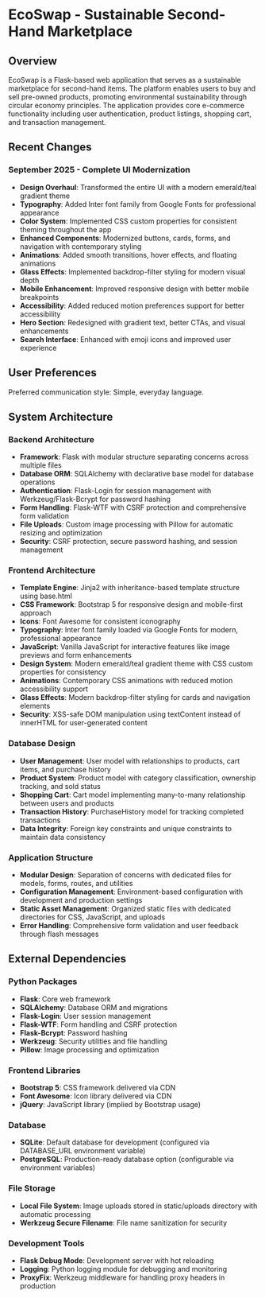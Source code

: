 # EcoSwap - Sustainable Second-Hand Marketplace

## Overview

EcoSwap is a Flask-based web application that serves as a sustainable marketplace for second-hand items. The platform enables users to buy and sell pre-owned products, promoting environmental sustainability through circular economy principles. The application provides core e-commerce functionality including user authentication, product listings, shopping cart, and transaction management.

## Recent Changes

### September 2025 - Complete UI Modernization
- **Design Overhaul**: Transformed the entire UI with a modern emerald/teal gradient theme
- **Typography**: Added Inter font family from Google Fonts for professional appearance
- **Color System**: Implemented CSS custom properties for consistent theming throughout the app
- **Enhanced Components**: Modernized buttons, cards, forms, and navigation with contemporary styling
- **Animations**: Added smooth transitions, hover effects, and floating animations
- **Glass Effects**: Implemented backdrop-filter styling for modern visual depth
- **Mobile Enhancement**: Improved responsive design with better mobile breakpoints
- **Accessibility**: Added reduced motion preferences support for better accessibility
- **Hero Section**: Redesigned with gradient text, better CTAs, and visual enhancements
- **Search Interface**: Enhanced with emoji icons and improved user experience

## User Preferences

Preferred communication style: Simple, everyday language.

## System Architecture

### Backend Architecture
- **Framework**: Flask with modular structure separating concerns across multiple files
- **Database ORM**: SQLAlchemy with declarative base model for database operations
- **Authentication**: Flask-Login for session management with Werkzeug/Flask-Bcrypt for password hashing
- **Form Handling**: Flask-WTF with CSRF protection and comprehensive form validation
- **File Uploads**: Custom image processing with Pillow for automatic resizing and optimization
- **Security**: CSRF protection, secure password hashing, and session management

### Frontend Architecture
- **Template Engine**: Jinja2 with inheritance-based template structure using base.html
- **CSS Framework**: Bootstrap 5 for responsive design and mobile-first approach
- **Icons**: Font Awesome for consistent iconography
- **Typography**: Inter font family loaded via Google Fonts for modern, professional appearance
- **JavaScript**: Vanilla JavaScript for interactive features like image previews and form enhancements
- **Design System**: Modern emerald/teal gradient theme with CSS custom properties for consistency
- **Animations**: Contemporary CSS animations with reduced motion accessibility support
- **Glass Effects**: Modern backdrop-filter styling for cards and navigation elements
- **Security**: XSS-safe DOM manipulation using textContent instead of innerHTML for user-generated content

### Database Design
- **User Management**: User model with relationships to products, cart items, and purchase history
- **Product System**: Product model with category classification, ownership tracking, and sold status
- **Shopping Cart**: Cart model implementing many-to-many relationship between users and products
- **Transaction History**: PurchaseHistory model for tracking completed transactions
- **Data Integrity**: Foreign key constraints and unique constraints to maintain data consistency

### Application Structure
- **Modular Design**: Separation of concerns with dedicated files for models, forms, routes, and utilities
- **Configuration Management**: Environment-based configuration with development and production settings
- **Static Asset Management**: Organized static files with dedicated directories for CSS, JavaScript, and uploads
- **Error Handling**: Comprehensive form validation and user feedback through flash messages

## External Dependencies

### Python Packages
- **Flask**: Core web framework
- **SQLAlchemy**: Database ORM and migrations
- **Flask-Login**: User session management
- **Flask-WTF**: Form handling and CSRF protection
- **Flask-Bcrypt**: Password hashing
- **Werkzeug**: Security utilities and file handling
- **Pillow**: Image processing and optimization

### Frontend Libraries
- **Bootstrap 5**: CSS framework delivered via CDN
- **Font Awesome**: Icon library delivered via CDN
- **jQuery**: JavaScript library (implied by Bootstrap usage)

### Database
- **SQLite**: Default database for development (configured via DATABASE_URL environment variable)
- **PostgreSQL**: Production-ready database option (configurable via environment variables)

### File Storage
- **Local File System**: Image uploads stored in static/uploads directory with automatic processing
- **Werkzeug Secure Filename**: File name sanitization for security

### Development Tools
- **Flask Debug Mode**: Development server with hot reloading
- **Logging**: Python logging module for debugging and monitoring
- **ProxyFix**: Werkzeug middleware for handling proxy headers in production